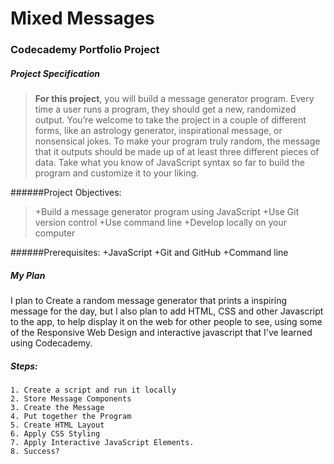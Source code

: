# Mixed Messages
### Codecademy Portfolio Project

##### Project Specification

>**For this project**, you will build a message generator program. Every time a user runs a program, they should get a new, randomized output. You’re welcome to take the project in a couple of different forms, like an astrology generator, inspirational message, or nonsensical jokes. To make your program truly random, the message that it outputs should be made up of at least three different pieces of data. Take what you know of JavaScript syntax so far to build the program and customize it to your liking.

######Project Objectives:
>   +Build a message generator program using JavaScript
    +Use Git version control
    +Use command line
    +Develop locally on your computer

######Prerequisites:
    +JavaScript
    +Git and GitHub
    +Command line

##### My Plan

I plan to Create a random message generator that prints a inspiring message for the day, but I also plan to add HTML, CSS and other Javascript to the app, to help display it on the web for other people to see, using some of the Responsive Web Design and interactive javascript that I've learned using Codecademy.

##### Steps:
    1. Create a script and run it locally
    2. Store Message Components
    3. Create the Message
    4. Put together the Program
    5. Create HTML Layout
    6. Apply CSS Styling
    7. Apply Interactive JavaScript Elements.
    8. Success?
